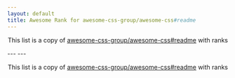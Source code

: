 ```yaml
---
layout: default
title: Awesome Rank for awesome-css-group/awesome-css#readme
---
```


<p align="center">
	This list is a copy of <a href="https://github.com/awesome-css-group/awesome-css#readme">awesome-css-group/awesome-css#readme</a> with ranks
</p>
---
---
<p align="center">
	This list is a copy of <a href="https://github.com/awesome-css-group/awesome-css#readme">awesome-css-group/awesome-css#readme</a> with ranks
</p>
